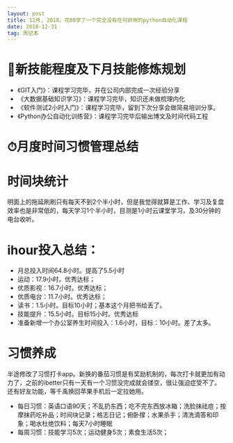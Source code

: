 ```yaml
---
layout: post
title: 12月, 2018，花88学了一个完全没有任何卵用的python自动化课程
date: 2018-12-31
tag: 周记本
---
```


# 🏹新技能程度及下月技能修炼规划

* 《GIT入门》：课程学习完毕，并在公司内部完成一次经验分享
* 《大数据基础知识学习》：课程学习完毕，知识还未做梳理内化
* 《软件测试2小时入门》：课程学习完毕，留到下次分享会做简易培训分享。
* 《Python办公自动化训练营》：课程学习完毕后输出博文及时间代码工程

# ⏱月度时间习惯管理总结

# 时间块统计

明面上的拖延刷刷只有每天不到2个半小时，但是我觉得就算是工作、学习及复盘效率也是非常低的，每天学习1个半小时，目测是1小时云课堂学习，及30分钟的电台收听。

# ihour投入总结：

- 月总投入时间64.8小时。提高了5.5小时
- 运动：17.9小时。优秀达标；
- 优质影视：16.7小时。优秀达标；
- 优质电台：11.7小时。优秀达标；
- 读书：1.5小时。目标10小时；基本这个月把书给丢了。
- 技能提升：15.5小时。目标15小时。优秀达标
- 准备新增一个办公室养生时间投入：1.6小时，目标：10小时。差了太多。

# 习惯养成

半途修改了习惯打卡app。新换的番茄习惯是有奖励机制的，每次打卡就更加有动力了，之前的ibetter只有一天有一个习惯没完成就会镂空，很让强迫症受不了。还有好友功能，等千禹换回苹果手机后一定拉她用。
* 每日习惯：英语口语90天；不乱扔东西；吃不完东西放冰箱；洗脸抹祛痘；按摩抹药吃补品；时间块记录；格志日记；俯卧撑；水果杀手；清洗滴答和印象；喝水杜绝饮料；每天7小时睡眠
* 每周习惯：技能学习5次；运动健身5次；素食生活5次；